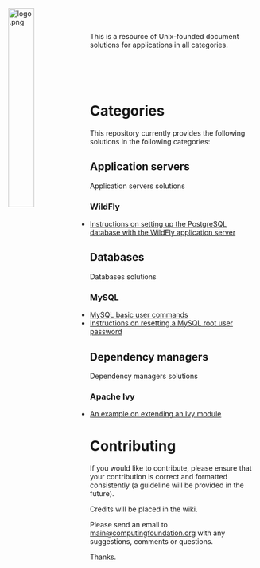 
<img src='https://raw.githubusercontent.com/computingfoundation/applications/images/logo.png' width='32%' align='left' alt='logo.png'>
<br><br>

This is a resource of Unix-founded document solutions for applications in all categories.
<br><br><br><br><br>

# Categories

This repository currently provides the following solutions in the following categories:

## Application servers

Application servers solutions

### WildFly

* [Instructions on setting up the PostgreSQL database with the WildFly application server](application_servers/wildfly/set-up-postgresql-with-wildfly-instructions.txt)

## Databases

Databases solutions

### MySQL

* [MySQL basic user commands](databases/mysql/mysql-basic-user-commands.txt)
* [Instructions on resetting a MySQL root user password](databases/mysql/reset-mysql-root-user-password-instructions.txt)

## Dependency managers

Dependency managers solutions

### Apache Ivy

* [An example on extending an Ivy module](dependency_managers/apache_ivy/extend-ivy-module-example.txt)

# Contributing

If you would like to contribute, please ensure that your contribution is correct and formatted consistently (a guideline will be provided in the future).

Credits will be placed in the wiki.

Please send an email to main@computingfoundation.org with any suggestions, comments or questions.

Thanks.
